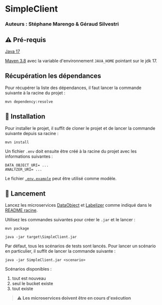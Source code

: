 # SimpleClient

### Auteurs : Stéphane Marengo & Géraud Silvestri

## :warning: Pré-requis

[Java 17](https://adoptium.net/temurin/releases/)

[Maven 3.8](https://maven.apache.org/download.cgi) avec la variable d'environnement `JAVA_HOME` pointant sur le jdk 17.

## Récupération les dépendances

Pour récupérer la liste des dépendances, il faut lancer la commande suivante à la racine du projet :

```
mvn dependency:resolve
```

## :wrench: Installation

Pour installer le projet, il suffit de cloner le projet et de lancer la commande suivante depuis sa racine :

```
mvn install
```

Un fichier `.env` doit ensuite être créé à la racine du projet avec les informations suivantes :

```
DATA_OBJECT_URI= ...
ANALYZER_URI= ...
```

Le fichier [`.env.example`](./.env.example) peut être utilisé comme modèle.

## :rocket: Lancement

Lancez les microservices [DataObject](../DataObject) et [Labelizer](../Labelizer) comme indiqué dans le [README racine](../README.md).

Utilisez les commandes suivantes pour créer le `.jar` et le lancer :

```
mvn package

java -jar target\SimpleClient.jar
```

Par défaut, tous les scénarios de tests sont lancés. Pour lancer un scénario en particulier, il suffit de lancer la commande suivante :

```
java -jar SimpleClient.jar <scenario>
```

Scénarios disponibles :

1. tout est nouveau
2. seul le bucket existe
3. tout existe


> :warning: **Les microservices doivent être en cours d'exécution**